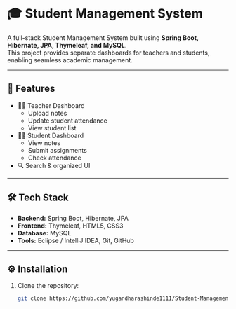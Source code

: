 # 🎓 Student Management System

A full-stack Student Management System built using **Spring Boot, Hibernate, JPA, Thymeleaf, and MySQL**.  
This project provides separate dashboards for teachers and students, enabling seamless academic management.

---

## 🚀 Features
- 👩‍🏫 Teacher Dashboard
  - Upload notes
  - Update student attendance
  - View student list
- 👩‍🎓 Student Dashboard
  - View notes
  - Submit assignments
  - Check attendance
- 🔍 Search & organized UI

---

## 🛠 Tech Stack
- **Backend:** Spring Boot, Hibernate, JPA
- **Frontend:** Thymeleaf, HTML5, CSS3
- **Database:** MySQL
- **Tools:** Eclipse / IntelliJ IDEA, Git, GitHub

---

## ⚙️ Installation
1. Clone the repository:
   ```bash
   git clone https://github.com/yugandharashinde1111/Student-Management-System.git
